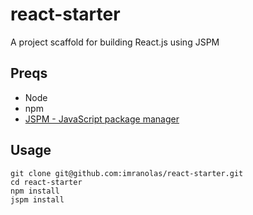 # react-starter
A project scaffold for building React.js using JSPM

## Preqs
- Node
- npm
- [JSPM - JavaScript package manager](http://jspm.io)

## Usage
    git clone git@github.com:imranolas/react-starter.git
    cd react-starter
    npm install
    jspm install
